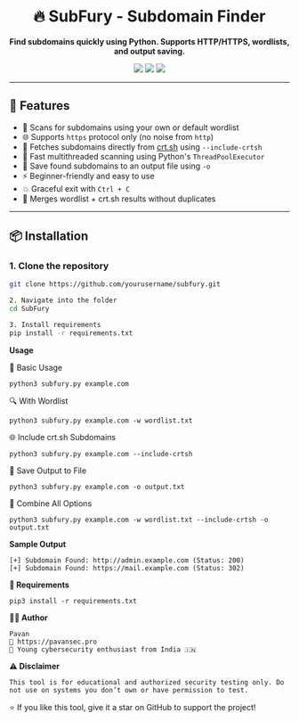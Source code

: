 <h1 align="center">🔥 SubFury - Subdomain Finder</h1>

<p align="center">
  <b>Find subdomains quickly using Python. Supports HTTP/HTTPS, wordlists, and output saving.</b>
</p>

<p align="center">
  <img src="https://img.shields.io/badge/Author-Pavan-blue.svg">
  <img src="https://img.shields.io/badge/Tool-Subdomain--Finder-green.svg">
  <img src="https://img.shields.io/badge/Made%20With-Python3-yellow.svg">
</p>

---

## 🚀 Features


- 🔎 Scans for subdomains using your own or default wordlist  
- 🌐 Supports `https` protocol only (no noise from `http`)  
- 🔗 Fetches subdomains directly from [crt.sh](https://crt.sh) using `--include-crtsh`  
- 🧵 Fast multithreaded scanning using Python's `ThreadPoolExecutor`  
- 💾 Save found subdomains to an output file using `-o`  
- ⚡ Beginner-friendly and easy to use  
- 💥 Graceful exit with `Ctrl + C`  
- 🧠 Merges wordlist + crt.sh results without duplicates  

---

## 📦 Installation

### 1. Clone the repository

```bash
git clone https://github.com/yourusername/subfury.git

2. Navigate into the folder
cd SubFury

3. Install requirements
pip install -r requirements.txt
```

**Usage**

🚀 Basic Usage
```
python3 subfury.py example.com
```
🔍 With Wordlist
```
python3 subfury.py example.com -w wordlist.txt
```

🌐 Include crt.sh Subdomains
```
python3 subfury.py example.com --include-crtsh
```

💾 Save Output to File
```
python3 subfury.py example.com -o output.txt
```

🧩 Combine All Options
```
python3 subfury.py example.com -w wordlist.txt --include-crtsh -o output.txt
```

**Sample Output**
```
[+] Subdomain Found: http://admin.example.com (Status: 200)
[+] Subdomain Found: https://mail.example.com (Status: 302)
```

**🧾 Requirements**
```Use the below commmand:
pip3 install -r requirements.txt
```

**👨‍💻 Author**
```
Pavan
🔗 https://pavansec.pro
💬 Young cybersecurity enthusiast from India 🇮🇳
```

**⚠️ Disclaimer**
```
This tool is for educational and authorized security testing only. Do not use on systems you don’t own or have permission to test.
```

⭐ If you like this tool, give it a star on GitHub to support the project!



